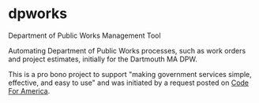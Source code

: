 dpworks
=======

Department of Public Works Management Tool

Automating Department of Public Works processes, such as work orders and project estimates, initially for the Dartmouth MA DPW.

This is a pro bono project to support "making government services simple, effective, 
and easy to use" and was initiated by a request posted on [Code For America].

[Code For America]:http://www.codeforamerica.org/
